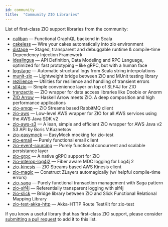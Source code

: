 ```yaml
---
id: community 
title:  "Community ZIO Libraries"
---
```


List of first-class ZIO support libraries from the community:

- [caliban](https://github.com/ghostdogpr/caliban) — Functional GraphQL backend in Scala
- [cakeless](https://github.com/itkpi/cakeless) — Wire your cakes automatically into zio environment
- [distage](https://github.com/7mind/izumi) — Staged, transparent and debuggable runtime & compile-time Dependency Injection Framework
- [idealingua](https://izumi.7mind.io/idealingua/) — API Definition, Data Modeling and RPC Language, optimized for fast prototyping – like gRPC, but with a human face
- [logstage](https://izumi.7mind.io/logstage/) — Automatic structural logs from Scala string interpolations
- [munit-zio](https://github.com/poslegm/munit-zio) — Lightweight bridge between ZIO and MUnit testing library
- [rezilience](https://github.com/svroonland/rezilience) — Utilities for resilience and handling of transient errors
- [slf4zio](https://github.com/mlangc/slf4zio) — Simple convenience layer on top of SLF4J for ZIO
- [tranzactio](https://github.com/gaelrenoux/tranzactio) — ZIO wrapper for data access libraries like Doobie or Anorm
- [ZIO Arrow](https://github.com/Neurodyne/zio-arrow) — Haskell Arrow meets ZIO. A deep composition and high performance applications
- [zio-amqp](https://github.com/svroonland/zio-amqp) — ZIO Streams based RabbitMQ client
- [zio-aws](https://github.com/vigoo/zio-aws) — Low-level AWS wrapper for ZIO for all AWS services using the AWS Java SDK v2
- [zio-aws-s3](https://github.com/Neurodyne/zio-aws-s3) — A lean, simple and efficient ZIO wrapper for AWS Java v2 S3 API by Boris V.Kuznetsov
- [zio-easymock](https://github.com/egast/zio-easymock) — EasyMock mocking for zio-test
- [zio-email](https://github.com/funcit/zio-email) — Purely functional email client
- [zio-event-sourcing](https://github.com/holinov/zio-event-sourcing) — Purely functional concurrent and scalable persistance layer
- [zio-grpc](https://github.com/scalapb/zio-grpc) — A native gRPC support for ZIO
- [zio-interop-log4j2](https://github.com/mlangc/zio-interop-log4j2) — Fiber aware MDC logging for Log4j 2
- [zio-kinesis](https://github.com/svroonland/zio-kinesis) — ZIO Streams based AWS Kinesis client
- [zio-magic](https://github.com/kitlangton/zio-magic/) — Construct ZLayers automagically (w/ helpful compile-time errors) 
- [zio-saga](https://github.com/VladKopanev/zio-saga) — Purely functional transaction management with Saga pattern
- [zio-slf4j](https://github.com/NeQuissimus/zio-slf4j) — Referentially transparent logging with slf4j
- [zio-slick](https://github.com/rleibman/zio-slick) — Bridge library between ZIO and Slick Functional Relational Mapping Library
- [zio-test-akka-http](https://github.com/senia-psm/zio-test-akka-http) — Akka-HTTP Route TestKit for zio-test

If you know a useful library that has first-class ZIO support, please consider [submitting a pull request](https://github.com/zio/zio/pulls) to add it to this list.
